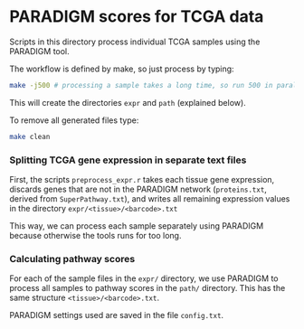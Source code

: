 PARADIGM scores for TCGA data
=============================

Scripts in this directory process individual TCGA samples using the PARADIGM
tool.

The workflow is defined by make, so just process by typing:

```bash
make -j500 # processing a sample takes a long time, so run 500 in parallel
```

This will create the directories `expr` and `path` (explained below).

To remove all generated files type:

```bash
make clean
```

### Splitting TCGA gene expression in separate text files

First, the scripts `preprocess_expr.r` takes each tissue gene expression,
discards genes that are not in the PARADIGM network (`proteins.txt`,
derived from `SuperPathway.txt`), and
writes all remaining expression values in the directory
`expr/<tissue>/<barcode>.txt`

This way, we can process each sample separately using PARADIGM because
otherwise the tools runs for too long.

### Calculating pathway scores

For each of the sample files in the `expr/` directory, we use PARADIGM to
process all samples to pathway scores in the `path/` directory. This has the
same structure `<tissue>/<barcode>.txt`.

PARADIGM settings used are saved in the file `config.txt`.
